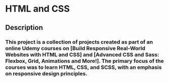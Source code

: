 # HTML and CSS
## Description
### This project is a collection of projects created as part of an online Udemy courses on [Build Responsive Real-World Websites with HTML and CSS] and [Advanced CSS and Sass: Flexbox, Grid, Animations and More!]. The primary focus of the courses was to learn HTML, CSS, and SCSS, with an emphasis on responsive design principles.
